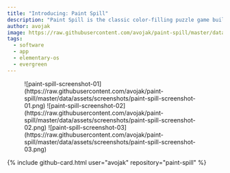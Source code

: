 ```yaml
---
title: "Introducing: Paint Spill"
description: "Paint Spill is the classic color-filling puzzle game built in Vala and GTK, and designed for elementary OS"
author: avojak
image: https://raw.githubusercontent.com/avojak/paint-spill/master/data/assets/github/Paint%20Spill%20GitHub%20Repo%20Card.png
tags:
  - software
  - app
  - elementary-os
  - evergreen
---
```


<figure class="third" markdown="1">
![paint-spill-screenshot-01](https://raw.githubusercontent.com/avojak/paint-spill/master/data/assets/screenshots/paint-spill-screenshot-01.png)
![paint-spill-screenshot-02](https://raw.githubusercontent.com/avojak/paint-spill/master/data/assets/screenshots/paint-spill-screenshot-02.png)
![paint-spill-screenshot-03](https://raw.githubusercontent.com/avojak/paint-spill/master/data/assets/screenshots/paint-spill-screenshot-03.png)
</figure>

{% include github-card.html
  user="avojak"
  repository="paint-spill"
%}
